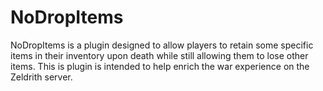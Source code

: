 # NoDropItems

NoDropItems is a plugin designed to allow players to retain some specific items in their inventory upon death while still allowing them to lose other items. This is plugin is intended to help enrich the war experience on the Zeldrith server.
